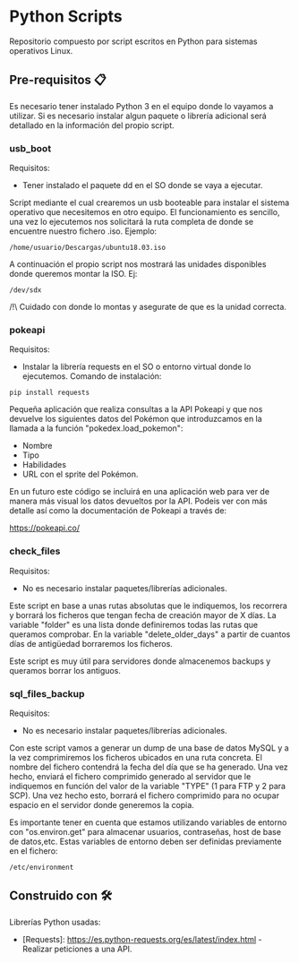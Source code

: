 # Python Scripts
Repositorio compuesto por script escritos en Python para sistemas operativos Linux.

## Pre-requisitos 📋
Es necesario tener instalado Python 3 en el equipo donde lo vayamos a utilizar. Si es necesario instalar algun paquete o librería adicional será detallado en la información del propio script.

### usb_boot
Requisitos:

* Tener instalado el paquete dd en el SO donde se vaya a ejecutar.

Script mediante el cual crearemos un usb booteable para instalar el sistema operativo que necesitemos en otro equipo. El funcionamiento es sencillo, una vez lo ejecutemos nos solicitará la ruta completa de donde se encuentre nuestro fichero .iso. Ejemplo:

```
/home/usuario/Descargas/ubuntu18.03.iso
```
A continuación el propio script nos mostrará las unidades disponibles donde queremos montar la ISO. Ej:

```
/dev/sdx
```

/!\ Cuidado con donde lo montas y asegurate de que es la unidad correcta.

### pokeapi
Requisitos:
* Instalar la librería requests en el SO o entorno virtual donde lo ejecutemos. Comando de instalación:
```
pip install requests
```
Pequeña aplicación que realiza consultas a la API Pokeapi y que nos devuelve los siguientes datos del Pokémon que introduzcamos en la llamada a la función "pokedex.load_pokemon":

* Nombre
* Tipo
* Habilidades
* URL con el sprite del Pokémon.

En un futuro este código se incluirá en una aplicación web para ver de manera más visual los datos devueltos por la API. Podeis ver con más detalle así como la documentación de Pokeapi a través de:

https://pokeapi.co/

### check_files
Requisitos:

* No es necesario instalar paquetes/librerías adicionales.

Este script en base a unas rutas absolutas que le indiquemos, los recorrera y borrará los ficheros que tengan fecha de creación mayor de X días.
La variable "folder" es una lista donde definiremos todas las rutas que queramos comprobar.
En la variable "delete_older_days" a partir de cuantos días de antigüedad borraremos los ficheros.

Este script es muy útil para servidores donde almacenemos backups y queramos borrar los antiguos.

### sql_files_backup
Requisitos:

* No es necesario instalar paquetes/librerías adicionales.

Con este script vamos a generar un dump de una base de datos MySQL y a la vez comprimiremos los ficheros ubicados en una ruta concreta. El nombre del fichero contendrá la fecha del día que se ha generado.
Una vez hecho, enviará el fichero comprimido generado al servidor que le indiquemos en función del valor de la variable "TYPE" (1 para FTP y 2 para SCP). Una vez hecho esto, borrará el fichero comprimido para no ocupar espacio en el servidor donde generemos la copia.

Es importante tener en cuenta que estamos utilizando variables de entorno con "os.environ.get" para almacenar usuarios, contraseñas, host de base de datos,etc. Estas variables de entorno deben ser definidas previamente en el fichero:

```
/etc/environment
```

## Construido con 🛠️
Librerías Python usadas:
* [Requests]: https://es.python-requests.org/es/latest/index.html - Realizar peticiones a una API.